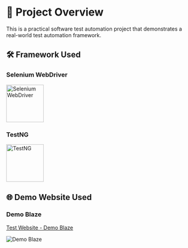 # 📌 Project Overview
This is a practical software test automation project that demonstrates a real-world test automation framework.

## 🛠 Framework Used  

### **Selenium WebDriver**  

<img height="100" title="Selenium WebDriver" src="https://upload.wikimedia.org/wikipedia/commons/d/d5/Selenium_Logo.png">

### **TestNG**

<img height="100" title="TestNG" src="https://kms-solutions.asia/wp-content/uploads/TestNG-1024x683.webp">


## 🌐 Demo Website Used
### **Demo Blaze**
[Test Website - Demo Blaze](https://www.demoblaze.com/)

<img title="Demo Blaze" src="https://www.demoblaze.com/bm.png">
